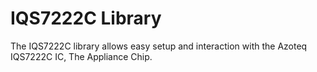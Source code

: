 # IQS7222C Library
The IQS7222C library allows easy setup and interaction with the Azoteq IQS7222C IC, The Appliance Chip.

